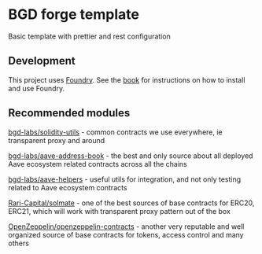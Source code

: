 # BGD forge template

Basic template with prettier and rest configuration

## Development

This project uses [Foundry](https://getfoundry.sh). See the [book](https://book.getfoundry.sh/getting-started/installation.html) for instructions on how to install and use Foundry.

## Recommended modules

[bgd-labs/solidity-utils](https://github.com/bgd-labs/solidity-utils) - common contracts we use everywhere, ie transparent proxy and around

[bgd-labs/aave-address-book](https://github.com/bgd-labs/aave-address-book) - the best and only source about all deployed Aave ecosystem related contracts across all the chains

[bgd-labs/aave-helpers](https://github.com/bgd-labs/aave-helpers) - useful utils for integration, and not only testing related to Aave ecosystem contracts

[Rari-Capital/solmate](https://github.com/Rari-Capital/solmate)  - one of the best sources of base contracts for ERC20, ERC21, which will work with transparent proxy pattern out of the box

[OpenZeppelin/openzeppelin-contracts](https://github.com/OpenZeppelin/openzeppelin-contracts) - another very reputable and well organized source of base contracts for tokens, access control and many others



